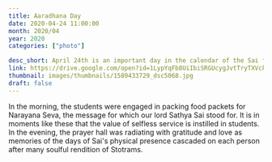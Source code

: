 ```yaml
---
title: Aaradhana Day
date: 2020-04-24 11:00:00
month: 2020/04
year: 2020
categories: ["photo"]

desc_short: April 24th is an important day in the calendar of the Sai family. It was the day our beloved lord Sathya Sai chose to teach us one of the greatest lesson that He is Sai with or without form. The Aradhana day was a celebration invoking His Omnipresence.
link: https://drive.google.com/open?id=1LypYqFb8UiIbiSRGUcygJvtTryTXVckl
thumbnail: images/thumbnails/1589433729_dsc5068.jpg
draft: false
---
```


In the morning, the students were engaged in packing food packets for Narayana Seva, the message for which our lord Sathya Sai stood for. It is in moments like these that the value of selfless service is instilled in students. In the evening, the prayer hall was radiating with gratitude and love as memories of the days of Sai's physical presence cascaded on each person after many soulful rendition of Stotrams. 